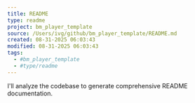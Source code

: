 ```yaml
---
title: README
type: readme
project: bm_player_template
source: /Users/ivg/github/bm_player_template/README.md
created: 08-31-2025 06:03:43
modified: 08-31-2025 06:03:43
tags:
  - #bm_player_template
  - #type/readme
---
```


I'll analyze the codebase to generate comprehensive README documentation.